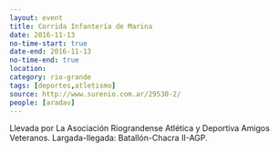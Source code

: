 ```yaml
---
layout: event 
title: Corrida Infantería de Marina
date: 2016-11-13
no-time-start: true
date-end: 2016-11-13
no-time-end: true
location: 
category: rio-grande
tags: [deportes,atletismo]
source: http://www.surenio.com.ar/29530-2/
people: [aradav]
---
```


Llevada por La Asociación Riograndense Atlética y Deportiva Amigos Veteranos. Largada-llegada: Batallón-Chacra II-AGP.